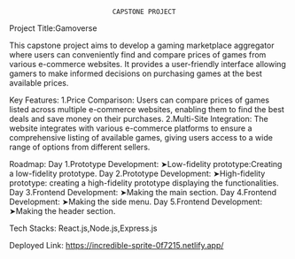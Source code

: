                               CAPSTONE PROJECT

Project Title:Gamoverse

This capstone project aims to develop a gaming marketplace aggregator where users can conveniently find and compare prices of games from various e-commerce websites. It provides a user-friendly interface allowing gamers to make informed decisions on purchasing games at the best available prices.

Key Features:
1.Price Comparison: Users can compare prices of games listed across multiple e-commerce websites, enabling them to find the best deals and save money on their purchases.
2.Multi-Site Integration: The website integrates with various e-commerce platforms to ensure a comprehensive listing of available games, giving users access to a wide range of options from different sellers.


Roadmap:
Day 1.Prototype Development:
➤Low-fidelity prototype:Creating a low-fidelity prototype.
Day 2.Prototype Development:
➤High-fidelity prototype: creating a high-fidelity prototype displaying the functionalities.
Day 3.Frontend Development:
➤Making the main section.
Day 4.Frontend Development:
➤Making the side menu.
Day 5.Frontend Development:
➤Making the header section.


Tech Stacks:
React.js,Node.js,Express.js

Deployed Link: https://incredible-sprite-0f7215.netlify.app/

